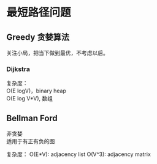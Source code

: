 # 最短路径问题

## Greedy 贪婪算法
关注小局，把当下做到最优，不考虑以后。

### Dijkstra
复杂度：  
O(E logV)，binary heap  
O(E log V*V), 数组

## Bellman Ford
非贪婪  
适用于有正有负的图

复杂度：
O(E*V): adjacency list
O(V^3): adjacency matrix